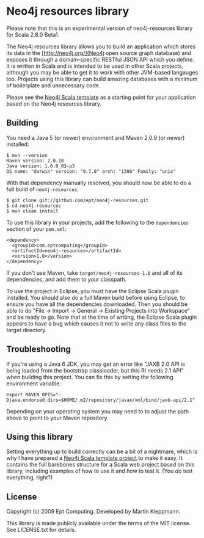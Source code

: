 Neo4j resources library
=======================

Please note that this is an experimental version of neo4j-resources library for Scala 2.8.0 Beta1.

The Neo4j resources library allows you to build an application which stores its data in
the [http://neo4j.org/](Neo4j open source graph database) and exposes it through a
domain-specific RESTful JSON API which you define. It is written in Scala and is intended
to be used in other Scala projects, although you may be able to get it to work with
other JVM-based langauges too. Projects using this library can build amazing databases
with a minimum of boilerplate and unnecessary code.

Please see the [Neo4j Scala template](http://github.com/ept/neo4j-scala-template/tree/master)
as a starting point for your application based on the Neo4j resources library.


Building
--------

You need a Java 5 (or newer) environment and Maven 2.0.9 (or newer) installed:

    $ mvn --version
    Maven version: 2.0.10
    Java version: 1.6.0_03-p3
    OS name: "darwin" version: "9.7.0" arch: "i386" Family: "unix"

With that dependency manually resolved, you should now be able to do a full build of
`neo4j-resources`:

    $ git clone git://github.com/ept/neo4j-resources.git
    $ cd neo4j-resources
    $ mvn clean install

To use this library in your projects, add the following to the `dependencies` section of your
`pom.xml`:

    <dependency>
      <groupId>com.eptcomputing</groupId>
      <artifactId>neo4j-resources</artifactId>
      <version>1.0</version>
    </dependency>

If you don't use Maven, take `target/neo4j-resources-1.0` and all of its dependencies,
and add them to your classpath.

To use the project in Eclipse, you must have the Eclipse Scala plugin installed.
You should also do a full Maven build before using Eclipse, to ensure you have
all the dependencies downloaded. Then you should be able to do
"File -> Import -> General -> Existing Projects into Workspace"
and be ready to go. Note that at the time of writing, the Eclipse Scala
plugin appears to have a bug which causes it not to write any class files to the
target directory.


Troubleshooting
---------------

If you're using a Java 6 JDK, you may get an error like "JAXB 2.0 API is being
loaded from the bootstrap classloader, but this RI needs 2.1 API" when building
this project. You can fix this by setting the following environment variable:

    export MAVEN_OPTS="-Djava.endorsed.dirs=$HOME/.m2/repository/javax/xml/bind/jaxb-api/2.1"

Depending on your operating system you may need to to adjust the path above to point
to your Maven repository.


Using this library
------------------

Setting everything up to build correctly can be a bit of a nightmare, which is why I have
prepared a [Neo4j Scala template project](http://github.com/ept/neo4j-scala-template/tree/master)
to make it easy. It contains the full barebones structure for a Scala web project based on this
library, including examples of how to use it and how to test it. (You *do* test everything,
right?)


License
-------

Copyright (c) 2009 Ept Computing. Developed by Martin Kleppmann.

This library is made publicly available under the terms of the MIT license.
See LICENSE.txt for details.
